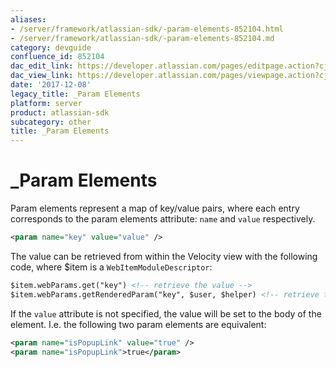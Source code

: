 ```yaml
---
aliases:
- /server/framework/atlassian-sdk/-param-elements-852104.html
- /server/framework/atlassian-sdk/-param-elements-852104.md
category: devguide
confluence_id: 852104
dac_edit_link: https://developer.atlassian.com/pages/editpage.action?cjm=wozere&pageId=852104
dac_view_link: https://developer.atlassian.com/pages/viewpage.action?cjm=wozere&pageId=852104
date: '2017-12-08'
legacy_title: _Param Elements
platform: server
product: atlassian-sdk
subcategory: other
title: _Param Elements
---
```

# \_Param Elements

Param elements represent a map of key/value pairs, where each entry corresponds to the param elements attribute: `name` and `value` respectively.

``` xml
<param name="key" value="value" />
```

The value can be retrieved from within the Velocity view with the following code, where $item is a `WebItemModuleDescriptor`:

``` xml
$item.webParams.get("key") <!-- retrieve the value -->
$item.webParams.getRenderedParam("key", $user, $helper) <!-- retrieve the Velocity rendered value -->
```

If the `value` attribute is not specified, the value will be set to the body of the element. I.e. the following two param elements are equivalent:

``` xml
<param name="isPopupLink" value="true" />
<param name="isPopupLink">true</param>
```
